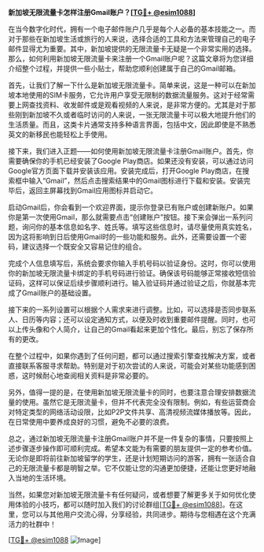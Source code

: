 **新加坡无限流量卡怎样注册Gmail账户？[[TG💪+ @esim1088](https://t.me/s/esim1088)]**

在当今数字化时代，拥有一个电子邮件账户几乎是每个人必备的基本技能之一。而对于那些在新加坡生活或旅行的人来说，选择合适的工具和方法来管理自己的电子邮件显得尤为重要。其中，新加坡提供的无限流量卡无疑是一个非常实用的选择。那么，如何利用新加坡无限流量卡来注册一个Gmail账户呢？这篇文章将为您详细介绍整个过程，并提供一些小贴士，帮助您顺利创建属于自己的Gmail邮箱。

首先，让我们了解一下什么是新加坡无限流量卡。简单来说，这是一种可以在新加坡本地使用的SIM卡服务，它允许用户享受无限制的数据流量服务。这对于经常需要上网查找资料、收发邮件或是观看视频的人来说，是非常方便的。尤其是对于那些刚到新加坡不久或者临时访问的人来说，一张无限流量卡可以极大地提升他们的生活质量。而且，这类卡片通常支持多种语言界面，包括中文，因此即使是不熟悉英文的新移民也能轻松上手使用。

接下来，我们进入正题——如何使用新加坡无限流量卡注册Gmail账户。首先，你需要确保你的手机已经安装了Google Play商店。如果还没有安装，可以通过访问Google官方页面下载并安装该应用。安装完成后，打开Google Play商店，在搜索框中输入“Gmail”，然后点击搜索结果中的Gmail图标进行下载和安装。安装完毕后，返回主屏幕找到Gmail应用图标并启动它。

启动Gmail后，你会看到一个欢迎界面，提示你登录已有账户或创建新账户。如果你是第一次使用Gmail，那么就需要点击“创建账户”按钮。接下来会弹出一系列问题，询问你的基本信息如名字、姓氏等。填写这些信息时，请尽量使用真实姓名，因为这将影响到日后使用Gmail时的一些功能和服务。此外，还需要设置一个密码，建议选择一个既安全又容易记住的组合。

完成个人信息填写后，系统会要求你输入手机号码以验证身份。这时，你可以使用你的新加坡无限流量卡绑定的手机号码进行验证。确保该号码能够正常接收短信验证码，这样可以保证后续步骤顺利进行。输入验证码并通过验证之后，你就基本完成了Gmail账户的基础设置。

接下来的一系列设置可以根据个人需求来进行调整。比如，可以选择是否同步联系人、日历等内容；还可以设定通知方式，以便及时收到重要邮件提醒。同时，也可以上传头像和个人简介，让自己的Gmail看起来更加个性化。最后，别忘了保存所有的更改。

在整个过程中，如果你遇到了任何问题，都可以通过搜索引擎查找解决方案，或者直接联系客服寻求帮助。特别是对于初次尝试的人来说，可能会对某些功能感到困惑，这时候耐心地查阅相关资料是非常必要的。

另外，值得一提的是，在使用新加坡无限流量卡的同时，也要注意合理安排数据流量的使用。虽然它是无限流量卡，但并不代表完全没有限制。例如，有些运营商会对特定类型的网络活动设限，比如P2P文件共享、高清视频流媒体播放等。因此，在日常使用中要养成良好的习惯，避免不必要的浪费。

总之，通过新加坡无限流量卡注册Gmail账户并不是一件复杂的事情，只要按照上述步骤逐步操作即可顺利完成。希望本文能为有需要的朋友提供一定的参考价值。无论你是即将前往新加坡留学的学生，还是计划短期访问的游客，拥有一张适合自己的无限流量卡都是明智之举。它不仅能让您的沟通更加便捷，还能让您更好地融入当地的生活环境。

当然，如果您对新加坡无限流量卡有任何疑问，或者想要了解更多关于如何优化使用体验的小技巧，都可以随时加入我们的讨论群组[[TG💪+ @esim1088](https://t.me/s/esim1088)]。在这里，您可以与其他用户交流心得，分享经验，共同进步。期待与您相遇在这个充满活力的社群中！

[[TG💪+ @esim1088](https://t.me/s/esim1088) ![Image](https://i.postimg.cc/4NQfJmqS/Snipaste-2025-05-13-00-14-12.png)]